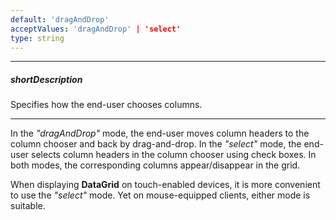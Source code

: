 ```yaml
---
default: 'dragAndDrop'
acceptValues: 'dragAndDrop' | 'select'
type: string
---
```

---
##### shortDescription
Specifies how the end-user chooses columns.

---
In the *"dragAndDrop"* mode, the end-user moves column headers to the column chooser and back by drag-and-drop. In the *"select"* mode, the end-user selects column headers in the column chooser using check boxes. In both modes, the corresponding columns appear/disappear in the grid.

When displaying **DataGrid** on touch-enabled devices, it is more convenient to use the *"select"* mode. Yet on mouse-equipped clients, either mode is suitable.